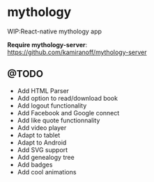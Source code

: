 # mythology
WIP:React-native mythology app

**Require mythology-server**:  
<https://github.com/kamiranoff/mythology-server>

## @TODO
- Add HTML Parser
- Add option to read/download book
- Add logout functionality
- Add Facebook and Google connect
- Add like quote functionnality
- Add video player
- Adapt to tablet
- Adapt to Android
- Add SVG support
- Add genealogy tree
- Add badges
- Add cool animations
